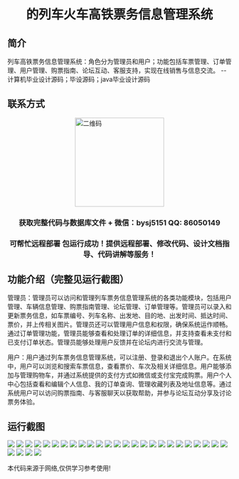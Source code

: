 <p><h1 align="center">的列车火车高铁票务信息管理系统</h1></p>

## 简介
列车高铁票务信息管理系统：角色分为管理员和用户；功能包括车票管理、订单管理、用户管理、购票指南、论坛互动、客服支持，实现在线销售与信息交流。    --计算机毕业设计源码；毕设源码；java毕业设计源码


## 联系方式
<img src="https://bs-1329754181.cos.ap-shanghai.myqcloud.com/wx.jpg" alt="二维码" style="display: block; margin: 0 auto;" width="200px">
<p><h3 align="center">获取完整代码与数据库文件 + 微信：bysj5151 QQ: 86050149</h3></p>
<p><h3 align="center">可帮忙远程部署 包运行成功！提供远程部署、修改代码、设计文档指导、代码讲解等服务！</h3></p>

## 功能介绍（完整见运行截图）
管理员：管理员可以访问和管理列车票务信息管理系统的各类功能模块，包括用户管理、车辆信息管理、购票指南管理、论坛管理、订单管理等。管理员可以录入和更新票务信息，如车票编号、列车名称、出发地、目的地、出发时间、抵达时间、票价，并上传相关图片。管理员还可以管理用户信息和权限，确保系统运作顺畅。通过订单管理功能，管理员能够查看和处理订单的详细信息，并支持查看未支付和已支付订单状态。管理员能够处理用户反馈并在论坛内进行交流与管理。

用户：用户通过列车票务信息管理系统，可以注册、登录和退出个人账户。在系统中，用户可以浏览和搜索车票信息，查看票价、车次及相关详细信息。用户能够添加与管理购物车，并通过系统提供的支付方式如微信或支付宝完成购票。用户个人中心包括查看和编辑个人信息、我的订单查询、管理收藏列表及地址信息等。通过系统用户可以访问购票指南、与客服聊天以获取帮助，并参与论坛互动分享及讨论票务体验。


## 运行截图
![](https://bs-1329754181.cos.ap-shanghai.myqcloud.com/ssm/TrainTicketInformationManagementSystem/img/001.jpg)
![](https://bs-1329754181.cos.ap-shanghai.myqcloud.com/ssm/TrainTicketInformationManagementSystem/img/002.jpg)
![](https://bs-1329754181.cos.ap-shanghai.myqcloud.com/ssm/TrainTicketInformationManagementSystem/img/003.jpg)
![](https://bs-1329754181.cos.ap-shanghai.myqcloud.com/ssm/TrainTicketInformationManagementSystem/img/004.jpg)
![](https://bs-1329754181.cos.ap-shanghai.myqcloud.com/ssm/TrainTicketInformationManagementSystem/img/005.jpg)
![](https://bs-1329754181.cos.ap-shanghai.myqcloud.com/ssm/TrainTicketInformationManagementSystem/img/006.jpg)
![](https://bs-1329754181.cos.ap-shanghai.myqcloud.com/ssm/TrainTicketInformationManagementSystem/img/007.jpg)
![](https://bs-1329754181.cos.ap-shanghai.myqcloud.com/ssm/TrainTicketInformationManagementSystem/img/008.jpg)
![](https://bs-1329754181.cos.ap-shanghai.myqcloud.com/ssm/TrainTicketInformationManagementSystem/img/009.jpg)
![](https://bs-1329754181.cos.ap-shanghai.myqcloud.com/ssm/TrainTicketInformationManagementSystem/img/010.jpg)
![](https://bs-1329754181.cos.ap-shanghai.myqcloud.com/ssm/TrainTicketInformationManagementSystem/img/011.jpg)
![](https://bs-1329754181.cos.ap-shanghai.myqcloud.com/ssm/TrainTicketInformationManagementSystem/img/012.jpg)
![](https://bs-1329754181.cos.ap-shanghai.myqcloud.com/ssm/TrainTicketInformationManagementSystem/img/013.jpg)
![](https://bs-1329754181.cos.ap-shanghai.myqcloud.com/ssm/TrainTicketInformationManagementSystem/img/014.jpg)
![](https://bs-1329754181.cos.ap-shanghai.myqcloud.com/ssm/TrainTicketInformationManagementSystem/img/015.jpg)
![](https://bs-1329754181.cos.ap-shanghai.myqcloud.com/ssm/TrainTicketInformationManagementSystem/img/016.jpg)
![](https://bs-1329754181.cos.ap-shanghai.myqcloud.com/ssm/TrainTicketInformationManagementSystem/img/017.jpg)
![](https://bs-1329754181.cos.ap-shanghai.myqcloud.com/ssm/TrainTicketInformationManagementSystem/img/018.jpg)
![](https://bs-1329754181.cos.ap-shanghai.myqcloud.com/ssm/TrainTicketInformationManagementSystem/img/019.jpg)
![](https://bs-1329754181.cos.ap-shanghai.myqcloud.com/ssm/TrainTicketInformationManagementSystem/img/020.jpg)
![](https://bs-1329754181.cos.ap-shanghai.myqcloud.com/ssm/TrainTicketInformationManagementSystem/img/021.jpg)
![](https://bs-1329754181.cos.ap-shanghai.myqcloud.com/ssm/TrainTicketInformationManagementSystem/img/022.jpg)
![](https://bs-1329754181.cos.ap-shanghai.myqcloud.com/ssm/TrainTicketInformationManagementSystem/img/023.jpg)
![](https://bs-1329754181.cos.ap-shanghai.myqcloud.com/ssm/TrainTicketInformationManagementSystem/img/024.jpg)
![](https://bs-1329754181.cos.ap-shanghai.myqcloud.com/ssm/TrainTicketInformationManagementSystem/img/025.jpg)
![](https://bs-1329754181.cos.ap-shanghai.myqcloud.com/ssm/TrainTicketInformationManagementSystem/img/026.jpg)
![](https://bs-1329754181.cos.ap-shanghai.myqcloud.com/ssm/TrainTicketInformationManagementSystem/img/027.jpg)
![](https://bs-1329754181.cos.ap-shanghai.myqcloud.com/ssm/TrainTicketInformationManagementSystem/img/028.jpg)
![](https://bs-1329754181.cos.ap-shanghai.myqcloud.com/ssm/TrainTicketInformationManagementSystem/img/029.jpg)

<p>本代码来源于网络,仅供学习参考使用!</p>
